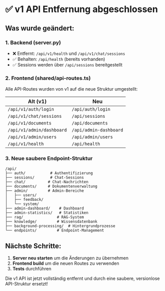 # ✅ v1 API Entfernung abgeschlossen

## Was wurde geändert:

### 1. **Backend (server.py)**
- ❌ Entfernt: `/api/v1/health` und `/api/v1/chat/sessions`
- ✅ Behalten: `/api/health` (bereits vorhanden)
- ✅ Sessions werden über `/api/sessions` bereitgestellt

### 2. **Frontend (shared/api-routes.ts)**
Alle API-Routes wurden von v1 auf die neue Struktur umgestellt:

| Alt (v1) | Neu |
|----------|-----|
| `/api/v1/auth/login` | `/api/auth/login` |
| `/api/v1/chat/sessions` | `/api/sessions` |
| `/api/v1/documents` | `/api/documents` |
| `/api/v1/admin/dashboard` | `/api/admin-dashboard` |
| `/api/v1/admin/users` | `/api/admin/users` |
| `/api/v1/health` | `/api/health` |

### 3. **Neue saubere Endpoint-Struktur**

```
/api/
├── auth/           # Authentifizierung
├── sessions/       # Chat-Sessions
├── chat/          # Chat-Nachrichten
├── documents/     # Dokumentenverwaltung
├── admin/         # Admin-Bereiche
│   ├── users/
│   ├── feedback/
│   └── system/
├── admin-dashboard/    # Dashboard
├── admin-statistics/   # Statistiken
├── rag/               # RAG-System
├── knowledge/         # Wissensdatenbank
├── background-processing/  # Hintergrundprozesse
└── endpoints/         # Endpoint-Management
```

## Nächste Schritte:

1. **Server neu starten** um die Änderungen zu übernehmen
2. **Frontend build** um die neuen Routes zu verwenden
3. **Tests** durchführen

Die v1 API ist jetzt vollständig entfernt und durch eine saubere, versionlose API-Struktur ersetzt!